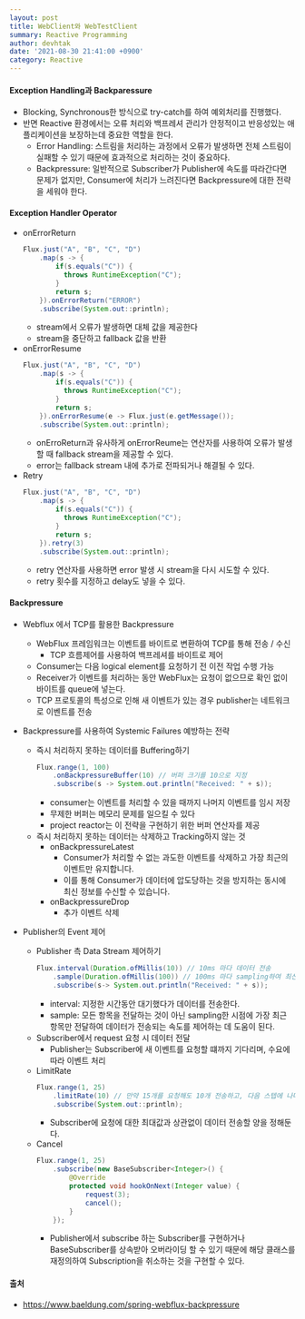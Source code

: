 ```yaml
---
layout: post
title: WebClient와 WebTestClient
summary: Reactive Programming
author: devhtak
date: '2021-08-30 21:41:00 +0900'
category: Reactive
---
```


#### Exception Handling과 Backparessure

- Blocking, Synchronous한 방식으로 try-catch를 하여 예외처리를 진행했다.
- 반면 Reactive 환경에서는 오류 처리와 백프레셔 관리가 안정적이고 반응성있는 애플리케이션을 보장하는데 중요한 역할을 한다.
  - Error Handling: 스트림을 처리하는 과정에서 오류가 발생하면 전체 스트림이 실패할 수 있기 때문에 효과적으로 처리하는 것이 중요하다.
  - Backpressure: 일반적으로 Subscriber가 Publisher에 속도를 따라간다면 문제가 없지만, Consumer에 처리가 느려진다면 Backpressure에 대한 전략을 세워야 한다.

#### Exception Handler Operator

- onErrorReturn
  ```java
  Flux.just("A", "B", "C", "D")
      .map(s -> {
          if(s.equals("C")) {
            throws RuntimeException("C");
          }
          return s;
      }).onErrorReturn("ERROR")
      .subscribe(System.out::println);
  ```
  - stream에서 오류가 발생하면 대체 값을 제공한다
  - stream을 중단하고 fallback 값을 반환
- onErrorResume
  ```java
  Flux.just("A", "B", "C", "D")
      .map(s -> {
          if(s.equals("C")) {
            throws RuntimeException("C");
          }
          return s;
      }).onErrorResume(e -> Flux.just(e.getMessage());
      .subscribe(System.out::println);
  ```
  - onErroReturn과 유사하게 onErrorReume는 연산자를 사용하여 오류가 발생할 때 fallback stream을 제공할 수 있다.
  - error는 fallback stream 내에 추가로 전파되거나 해결될 수 있다.
- Retry
  ```java
  Flux.just("A", "B", "C", "D")
      .map(s -> {
          if(s.equals("C")) {
            throws RuntimeException("C");
          }
          return s;
      }).retry(3)
      .subscribe(System.out::println);
  ```
  - retry 연산자를 사용하면 error 발생 시 stream을 다시 시도할 수 있다.
  - retry 횟수를 지정하고 delay도 넣을 수 있다.
 
#### Backpressure

- Webflux 에서 TCP를 활용한 Backpressure
  - WebFlux 프레임워크는 이벤트를 바이트로 변환하여 TCP를 통해 전송 / 수신
    - TCP 흐름제어를 사용하여 백프레셔를 바이트로 제어
  - Consumer는 다음 logical element를 요청하기 전 이전 작업 수행 가능
  - Receiver가 이벤트를 처리하는 동안 WebFlux는 요청이 없으므로 확인 없이 바이트를 queue에 넣는다.
  - TCP 프로토콜의 특성으로 인해 새 이벤트가 있는 경우 publisher는 네트워크로 이벤트를 전송
- Backpressure를 사용하여 Systemic Failures 예방하는 전략  
  - 즉시 처리하지 못하는 데이터를 Buffering하기
    ```java
    Flux.range(1, 100)
        .onBackpressureBuffer(10) // 버퍼 크기를 10으로 지정
        .subscribe(s -> System.out.println("Received: " + s));
    ```
    - consumer는 이벤트를 처리할 수 있을 때까지 나머지 이벤트를 임시 저장
    - 무제한 버퍼는 메모리 문제를 일으킬 수 있다
    - project reactor는 이 전략을 구현하기 위한 버퍼 연산자를 제공
  - 즉시 처리하지 못하는 데이터는 삭제하고 Tracking하지 않는 것
    - onBackpressureLatest
      - Consumer가 처리할 수 없는 과도한 이벤트를 삭제하고 가장 최근의 이벤트만 유지합니다.
      - 이를 통해 Consumer가 데이터에 압도당하는 것을 방지하는 동시에 최신 정보를 수신할 수 있습니다.
    - onBackpressureDrop
      - 추가 이벤트 삭제

- Publisher의 Event 제어
  - Publisher 측 Data Stream 제어하기
    ```java
    Flux.interval(Duration.ofMillis(10)) // 10ms 마다 데이터 전송
        .sample(Duration.ofMillis(100)) // 100ms 마다 sampling하여 최신 항목을 전송하는데 사용
        .subscribe(s-> System.out.println("Received: " + s));
    ```
    - interval: 지정한 시간동안 대기했다가 데이터를 전송한다.
    - sample: 모든 항목을 전달하는 것이 아닌 sampling한 시점에 가장 최근 항목만 전달하여 데이터가 전송되는 속도를 제어하는 데 도움이 된다.
  - Subscriber에서 request 요청 시 데이터 전달
    - Publisher는 Subscriber에 새 이벤트를 요청할 떄까지 기다리며, 수요에 따라 이벤트 처리
  - LimitRate
    ```java
    Flux.range(1, 25)
        .limitRate(10) // 만약 15개를 요청해도 10개 전송하고, 다음 스텝에 나머지 5개 전송 
        .subscribe(System.out::println);
    ```
    - Subscriber에 요청에 대한 최대값과 상관없이 데이터 전송할 양을 정해둔다.
  - Cancel
    ```java
    Flux.range(1, 25)
        .subscribe(new BaseSubscriber<Integer>() {
            @Override
            protected void hookOnNext(Integer value) {
                request(3);
                cancel();
            }
        });
    ```
    - Publisher에서 subscribe 하는 Subscriber를 구현하거나 BaseSubscriber를 상속받아 오버라이딩 할 수 있기 때문에 해당 클래스를 재정의하여 Subscription을 취소하는 것을 구현할 수 있다.

#### 출처

- https://www.baeldung.com/spring-webflux-backpressure
